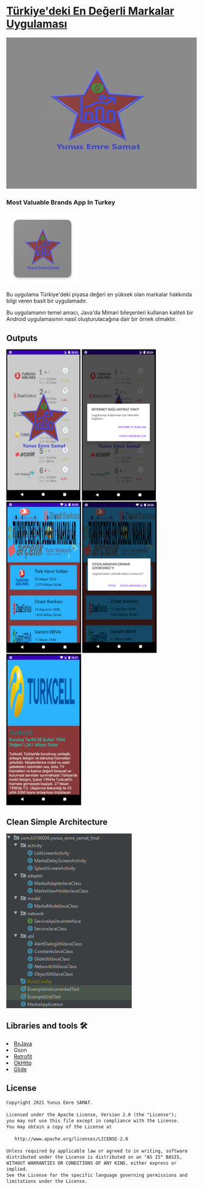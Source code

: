 
# [Türkiye'deki En Değerli Markalar Uygulaması](https://github.com/YunusEmreSamat/h5190036yunusemresamat)

<img src="https://github.com/YunusEmreSamat/h5190036yunusemresamat/blob/master/app/src/main/res/drawable/logo_res1.png" width="1000" height="400"/>

### Most Valuable Brands App In Turkey
![ic_launcher](https://github.com/YunusEmreSamat/h5190036yunusemresamat/blob/master/app/src/main/res/mipmap-xxxhdpi/ic_launcher.png)

Bu uygulama Türkiye'deki piyasa değeri en yüksek olan markalar hakkında bilgi veren basit bir uygulamadır.

Bu uygulamanın temel amacı, Java'da Mimari bileşenleri kullanan kaliteli bir Android uygulamasının nasıl oluşturulacağına dair bir örnek olmaktır.

<h2 id="Outputs">Outputs</h2>
<p>
  <img height= "400"  src="https://github.com/YunusEmreSamat/h5190036yunusemresamat/blob/master/Screens/e1.png" alt="SS1" />
  <img height= "400"  src="https://github.com/YunusEmreSamat/h5190036yunusemresamat/blob/master/Screens/e2.png" alt="SS1" />
  <img height= "400"  src="https://github.com/YunusEmreSamat/h5190036yunusemresamat/blob/master/Screens/e3.png" alt="SS1" />
  <img height= "400"  src="https://github.com/YunusEmreSamat/h5190036yunusemresamat/blob/master/Screens/e4.png" alt="SS1" />
  <img height= "400"  src="https://github.com/YunusEmreSamat/h5190036yunusemresamat/blob/master/Screens/e5.png" alt="SS1" />
</p>

## Clean Simple Architecture
![Architecture](https://github.com/YunusEmreSamat/h5190036yunusemresamat/blob/master/app/src/main/res/drawable/mimaripaketyapisi.png)

## Libraries and tools 🛠

<li><a href="https://github.com/ReactiveX/RxJava">RxJava</a></li>
<li>Gson</li>
<li><a href="https://square.github.io/retrofit/">Retrofit</a></li>
<li><a href="https://github.com/square/okhttp">OkHttp</a></li>
<li><a href="https://github.com/bumptech/glide">Glide</a></li>

License
--------

    Copyright 2021 Yunus Emre SAMAT.

    Licensed under the Apache License, Version 2.0 (the "License");
    you may not use this file except in compliance with the License.
    You may obtain a copy of the License at

       http://www.apache.org/licenses/LICENSE-2.0

    Unless required by applicable law or agreed to in writing, software
    distributed under the License is distributed on an "AS IS" BASIS,
    WITHOUT WARRANTIES OR CONDITIONS OF ANY KIND, either express or implied.
    See the License for the specific language governing permissions and
    limitations under the License.
